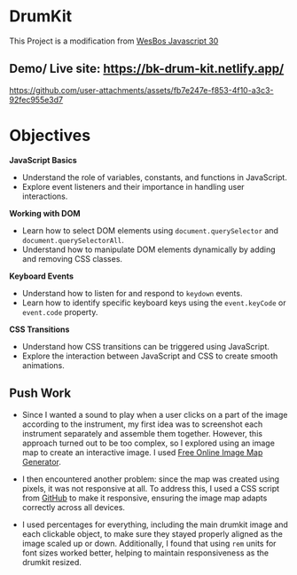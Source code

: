 # DrumKit

This Project is a modification from [WesBos Javascript 30](https://courses.wesbos.com/account/signin)

## Demo/ Live site: https://bk-drum-kit.netlify.app/

https://github.com/user-attachments/assets/fb7e247e-f853-4f10-a3c3-92fec955e3d7

# Objectives

**JavaScript Basics**

- Understand the role of variables, constants, and functions in JavaScript.
- Explore event listeners and their importance in handling user interactions.

**Working with DOM**

- Learn how to select DOM elements using `document.querySelector` and `document.querySelectorAll`.
- Understand how to manipulate DOM elements dynamically by adding and removing CSS classes.

**Keyboard Events**

- Understand how to listen for and respond to `keydown` events.
- Learn how to identify specific keyboard keys using the `event.keyCode` or `event.code` property.

**CSS Transitions**

- Understand how CSS transitions can be triggered using JavaScript.
- Explore the interaction between JavaScript and CSS to create smooth animations.

## Push Work

- Since I wanted a sound to play when a user clicks on a part of the image according to the instrument, my first idea was to screenshot each instrument separately and assemble them together. However, this approach turned out to be too complex, so I explored using an image map to create an interactive image. I used [Free Online Image Map Generator](https://www.image-map.net/).

- I then encountered another problem: since the map was created using pixels, it was not responsive at all. To address this, I used a CSS script from [GitHub](https://github.com/davidjbradshaw/image-map-resizer) to make it responsive, ensuring the image map adapts correctly across all devices.

- I used percentages for everything, including the main drumkit image and each clickable object, to make sure they stayed properly aligned as the image scaled up or down. Additionally, I found that using `rem` units for font sizes worked better, helping to maintain responsiveness as the drumkit resized.
